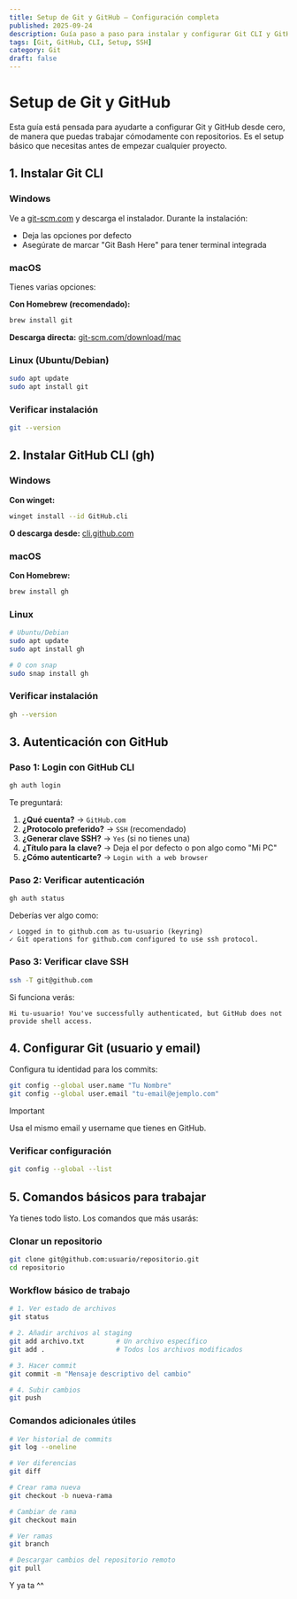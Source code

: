 ```yaml
---
title: Setup de Git y GitHub — Configuración completa
published: 2025-09-24
description: Guía paso a paso para instalar y configurar Git CLI y GitHub CLI, autenticación SSH y comandos básicos.
tags: [Git, GitHub, CLI, Setup, SSH]
category: Git
draft: false
---
```


# Setup de Git y GitHub

Esta guía está pensada para ayudarte a configurar Git y GitHub desde cero, de manera que puedas trabajar cómodamente con repositorios. Es el setup básico que necesitas antes de empezar cualquier proyecto.

## 1. Instalar Git CLI

### Windows
Ve a [git-scm.com](https://git-scm.com/download/win) y descarga el instalador. Durante la instalación:
- Deja las opciones por defecto
- Asegúrate de marcar "Git Bash Here" para tener terminal integrada

### macOS
Tienes varias opciones:

**Con Homebrew (recomendado):**
```bash
brew install git
```

**Descarga directa:** [git-scm.com/download/mac](https://git-scm.com/download/mac)

### Linux (Ubuntu/Debian)
```bash
sudo apt update
sudo apt install git
```

### Verificar instalación
```bash
git --version
```

## 2. Instalar GitHub CLI (gh)

### Windows
**Con winget:**
```bash
winget install --id GitHub.cli
```

**O descarga desde:** [cli.github.com](https://cli.github.com/)

### macOS
**Con Homebrew:**
```bash
brew install gh
```

### Linux
```bash
# Ubuntu/Debian
sudo apt update
sudo apt install gh

# O con snap
sudo snap install gh
```

### Verificar instalación
```bash
gh --version
```

## 3. Autenticación con GitHub

### Paso 1: Login con GitHub CLI
```bash
gh auth login
```

Te preguntará:
1. **¿Qué cuenta?** → `GitHub.com`
2. **¿Protocolo preferido?** → `SSH` (recomendado)
3. **¿Generar clave SSH?** → `Yes` (si no tienes una)
4. **¿Título para la clave?** → Deja el por defecto o pon algo como "Mi PC"
5. **¿Cómo autenticarte?** → `Login with a web browser`

### Paso 2: Verificar autenticación
```bash
gh auth status
```

Deberías ver algo como:
```
✓ Logged in to github.com as tu-usuario (keyring)
✓ Git operations for github.com configured to use ssh protocol.
```

### Paso 3: Verificar clave SSH
```bash
ssh -T git@github.com
```

Si funciona verás:
```
Hi tu-usuario! You've successfully authenticated, but GitHub does not provide shell access.
```

## 4. Configurar Git (usuario y email)

Configura tu identidad para los commits:

```bash
git config --global user.name "Tu Nombre"
git config --global user.email "tu-email@ejemplo.com"
```

> [!IMPORTANT]
> Usa el mismo email y username que tienes en GitHub.

### Verificar configuración
```bash
git config --global --list
```

## 5. Comandos básicos para trabajar

Ya tienes todo listo. Los comandos que más usarás:

### Clonar un repositorio
```bash
git clone git@github.com:usuario/repositorio.git
cd repositorio
```

### Workflow básico de trabajo
```bash
# 1. Ver estado de archivos
git status

# 2. Añadir archivos al staging
git add archivo.txt        # Un archivo específico
git add .                  # Todos los archivos modificados

# 3. Hacer commit
git commit -m "Mensaje descriptivo del cambio"

# 4. Subir cambios
git push
```

### Comandos adicionales útiles
```bash
# Ver historial de commits
git log --oneline

# Ver diferencias
git diff

# Crear rama nueva
git checkout -b nueva-rama

# Cambiar de rama
git checkout main

# Ver ramas
git branch

# Descargar cambios del repositorio remoto
git pull
```

Y ya ta ^^